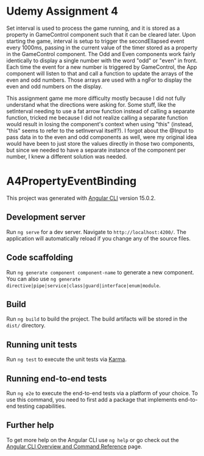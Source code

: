 # Udemy Assignment 4

Set interval is used to process the game running, and it is stored as a property in GameControl component such that it can be cleared later. Upon starting the game, interval is setup to trigger the secondEllapsed event every 1000ms, passing in the current value of the timer stored as a property in the GameControl component. The Odd and Even components work fairly identically to display a single number with the word "odd" or "even" in front. Each time the event for a new number is triggered by GameControl, the App component will listen to that and call a function to update the arrays of the even and odd numbers. Those arrays are used with a ngFor to display the even and odd numbers on the display.

This assignment game me more difficulty mostly because I did not fully understand what the directions were asking for. Some stuff, like the setInterval needing to use a fat arrow function instead of calling a separate function, tricked me because I did not realize calling a separate function would result in losing the component's context when using "this" (instead, "this" seems to refer to the setInverval itself?). I forgot about the @Input to pass data in to the even and odd components as well, were my original idea would have been to just store the values directly in those two components, but since we needed to have a separate instance of the component per number, I knew a different solution was needed.

# A4PropertyEventBinding

This project was generated with [Angular CLI](https://github.com/angular/angular-cli) version 15.0.2.

## Development server

Run `ng serve` for a dev server. Navigate to `http://localhost:4200/`. The application will automatically reload if you change any of the source files.

## Code scaffolding

Run `ng generate component component-name` to generate a new component. You can also use `ng generate directive|pipe|service|class|guard|interface|enum|module`.

## Build

Run `ng build` to build the project. The build artifacts will be stored in the `dist/` directory.

## Running unit tests

Run `ng test` to execute the unit tests via [Karma](https://karma-runner.github.io).

## Running end-to-end tests

Run `ng e2e` to execute the end-to-end tests via a platform of your choice. To use this command, you need to first add a package that implements end-to-end testing capabilities.

## Further help

To get more help on the Angular CLI use `ng help` or go check out the [Angular CLI Overview and Command Reference](https://angular.io/cli) page.
